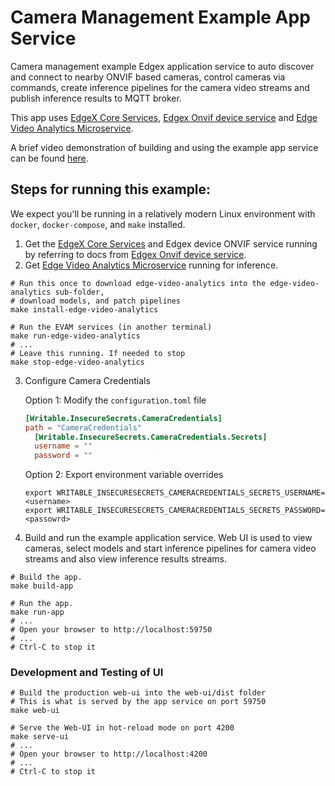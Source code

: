 # Camera Management Example App Service
Camera management example Edgex application service to auto discover and connect to nearby ONVIF based cameras, 
control cameras via commands, create inference pipelines for the camera video streams and publish inference
results to MQTT broker.

This app uses [EdgeX Core Services][edgex-core-services], [Edgex Onvif device service][device-onvif-camera] and [Edge Video Analytics Microservice][evam].

A brief video demonstration of building and using the example app service can be found [here](https://www.youtube.com/watch?v=vZqd3j2Zn2Y).

## Steps for running this example:
We expect you'll be running in a relatively modern Linux environment
with `docker`, `docker-compose`, and `make` installed.

1. Get the [EdgeX Core Services][edgex-core-services] and Edgex device ONVIF service running by referring to docs from
   [Edgex Onvif device service][device-onvif-camera].
2. Get [Edge Video Analytics Microservice][evam] running for inference.
```shell
# Run this once to download edge-video-analytics into the edge-video-analytics sub-folder, 
# download models, and patch pipelines
make install-edge-video-analytics

# Run the EVAM services (in another terminal)
make run-edge-video-analytics
# ...
# Leave this running. If needed to stop
make stop-edge-video-analytics
```
3. Configure Camera Credentials

   Option 1: Modify the `configuration.toml` file
   ```toml
   [Writable.InsecureSecrets.CameraCredentials]
   path = "CameraCredentials"
     [Writable.InsecureSecrets.CameraCredentials.Secrets]
     username = ""
     password = ""
   ```
   
   Option 2: Export environment variable overrides
   ```shell
   export WRITABLE_INSECURESECRETS_CAMERACREDENTIALS_SECRETS_USERNAME=<username>
   export WRITABLE_INSECURESECRETS_CAMERACREDENTIALS_SECRETS_PASSWORD=<passowrd>
   ```

4. Build and run the example application service. Web UI is used to view cameras, select models 
   and start inference pipelines for camera video streams and also view inference results streams.
```shell
# Build the app. 
make build-app

# Run the app.
make run-app
# ...
# Open your browser to http://localhost:59750
# ...
# Ctrl-C to stop it
```

### Development and Testing of UI
```shell
# Build the production web-ui into the web-ui/dist folder
# This is what is served by the app service on port 59750
make web-ui

# Serve the Web-UI in hot-reload mode on port 4200
make serve-ui
# ...
# Open your browser to http://localhost:4200
# ...
# Ctrl-C to stop it
```

[edgex-core-services]: https://github.com/edgexfoundry/edgex-go
[device-onvif-camera]: https://github.com/edgexfoundry-holding/device-onvif-camera
[evam]: https://www.intel.com/content/www/us/en/developer/articles/technical/video-analytics-service.html
